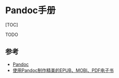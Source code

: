# Pandoc手册

[TOC]



TODO

## 参考

- [Pandoc](https://pandoc.org/getting-started.html)
- [使用Pandoc制作精美的EPUB、MOBI、PDF电子书](http://hshsh.me/post/2014-01-13-make-beautiful-ebooks-with-pandoc/)

